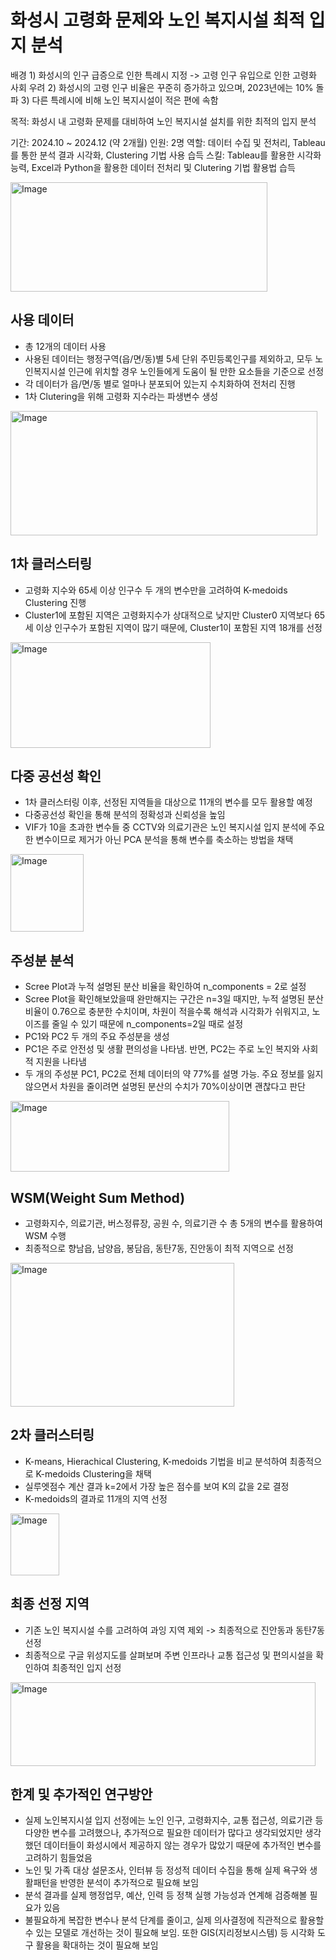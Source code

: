 # 화성시 고령화 문제와 노인 복지시설 최적 입지 분석
배경 1) 화성시의 인구 급증으로 인한 특례시 지정 -> 고령 인구 유입으로 인한 고령화 사회 우려
    2) 화성시의 고령 인구 비율은 꾸준히 증가하고 있으며, 2023년에는 10% 돌파
    3) 다른 특례시에 비해 노인 복지시설이 적은 편에 속함

목적: 화성시 내 고령화 문제를 대비하여 노인 복지시설 설치를 위한 최적의 입지 분석

기간: 2024.10 ~ 2024.12 (약 2개월)
인원: 2명
역할: 데이터 수집 및 전처리, Tableau를 통한 분석 결과 시각화, Clustering 기법 사용
습득 스킬: Tableau를 활용한 시각화 능력, Excel과 Python을 활용한 데이터 전처리 및 Clutering 기법 활용법 습득

<img width="411" height="175" alt="Image" src="https://github.com/user-attachments/assets/b6bb55cf-196f-4b91-a92a-0aaf98d05534" />


## 사용 데이터
- 총 12개의 데이터 사용
- 사용된 데이터는 행정구역(읍/면/동)별 5세 단위 주민등록인구를 제외하고, 모두 노인복지시설 인근에 위치할 경우 노인들에게 도움이 될 만한 요소들을 기준으로 선정
- 각 데이터가 읍/면/동 별로 얼마나 분포되어 있는지 수치화하여 전처리 진행
- 1차 Clutering을 위해 고령화 지수라는 파생변수 생성

<img width="491" height="199" alt="Image" src="https://github.com/user-attachments/assets/31f49a65-7947-4f7b-9a8a-1d6f21172c93" />


## 1차 클러스터링
- 고령화 지수와 65세 이상 인구수 두 개의 변수만을 고려하여 K-medoids Clustering 진행
- Cluster1에 포함된 지역은 고령화지수가 상대적으로 낮지만 Cluster0 지역보다 65세 이상 인구수가 포함된 지역이 많기 때문에, Cluster1이 포함된 지역 18개를 선정

<img width="320" height="169" alt="Image" src="https://github.com/user-attachments/assets/1f4a6071-986f-43a8-9bcf-ec1ec6dc4293" />


## 다중 공선성 확인
- 1차 클러스터링 이후, 선정된 지역들을 대상으로 11개의 변수를 모두 활용할 예정
- 다중공선성 확인을 통해 분석의 정확성과 신뢰성을 높임
- VIF가 10을 초과한 변수들 중 CCTV와 의료기관은 노인 복지시설 입지 분석에 주요한 변수이므로 제거가 아닌 PCA 분석을 통해 변수를 축소하는 방법을 채택

<img width="117" height="124" alt="Image" src="https://github.com/user-attachments/assets/4223a698-cd90-4a33-8093-8743a0d218f5" />


## 주성분 분석
- Scree Plot과 누적 설명된 분산 비율을 확인하여 n_components = 2로 설정
- Scree Plot을 확인해보았을때 완만해지는 구간은 n=3일 때지만, 누적 설명된 분산 비율이 0.76으로 충분한 수치이며, 차원이 적을수록 해석과 시각화가 쉬워지고, 노이즈를 줄일 수 있기 때문에 n_components=2일 때로 설정
- PC1와 PC2 두 개의 주요 주성분을 생성
- PC1은 주로 안전성 및 생활 편의성을 나타냄. 반면, PC2는 주로 노인 복지와 사회적 지원을 나타냄
- 두 개의 주성분 PC1, PC2로 전체 데이터의 약 77%를 설명 가능. 주요 정보를 잃지 않으면서 차원을 줄이려면 설명된 분산의 수치가 70%이상이면 괜찮다고 판단

<img width="350" height="113" alt="Image" src="https://github.com/user-attachments/assets/b3a4988a-c491-4936-9014-cd1a49bd52ce" />


## WSM(Weight Sum Method)
- 고령화지수, 의료기관, 버스정류장, 공원 수, 의료기관 수 총 5개의 변수를 활용하여 WSM 수행
- 최종적으로 향남읍, 남양읍, 봉담읍, 동탄7동, 진안동이 최적 지역으로 선정

<img width="358" height="230" alt="Image" src="https://github.com/user-attachments/assets/dd7ad81a-545f-438c-8a7c-3b36b1a9fa5b" />


## 2차 클러스터링
- K-means, Hierachical Clustering, K-medoids 기법을 비교 분석하여 최종적으로 K-medoids Clustering을 채택
- 실루엣점수 계산 결과 k=2에서 가장 높은 점수를 보여 K의 값을 2로 결정
- K-medoids의 결과로 11개의 지역 선정

<img width="78" height="99" alt="Image" src="https://github.com/user-attachments/assets/12ef5241-9548-499d-a5ad-357d507e2241" />


## 최종 선정 지역
- 기존 노인 복지시설 수를 고려하여 과잉 지역 제외 -> 최종적으로 진안동과 동탄7동 선정
- 최종적으로 구글 위성지도를 살펴보며 주변 인프라나 교통 접근성 및 편의시설을 확인하여 최종적인 입지 선정

<img width="488" height="134" alt="Image" src="https://github.com/user-attachments/assets/fbcd52e2-aeb5-4aa9-ac38-e5763fa8f227" />

## 한계 및 추가적인 연구방안
- 실제 노인복지시설 입지 선정에는 노인 인구, 고령화지수, 교통 접근성, 의료기관 등 다양한 변수를 고려했으나, 추가적으로 필요한 데이터가 많다고 생각되었지만 생각했던 데이터들이 화성시에서 제공하지 않는 경우가 많았기 때문에 추가적인 변수를 고려하기 힘들었음
- 노인 및 가족 대상 설문조사, 인터뷰 등 정성적 데이터 수집을 통해 실제 욕구와 생활패턴을 반영한 분석이 추가적으로 필요해 보임
- 분석 결과를 실제 행정업무, 예산, 인력 등 정책 실행 가능성과 연계해 검증해볼 필요가 있음
- 불필요하게 복잡한 변수나 분석 단계를 줄이고, 실제 의사결정에 직관적으로 활용할 수 있는 모델로 개선하는 것이 필요해 보임. 또한 GIS(지리정보시스템) 등 시각화 도구 활용을 확대하는 것이 필요해 보임
